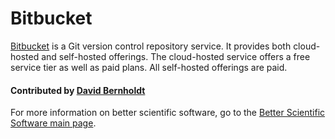 # Bitbucket

[Bitbucket](https://bitbucket.org/) is a Git version control repository service.  It provides both cloud-hosted and self-hosted offerings.  The cloud-hosted service offers a free service tier as well as paid plans.  All self-hosted offerings are paid.

<!--- Too large
![alt text](https://www.atlassian.com/dam/jcr:e2a6f06f-b3d5-4002-aed3-73539c56a2eb/bitbucket_rgb_slate.png "Bitbucket logl")
--->

#### Contributed by [David Bernholdt](http://github.com/bernhold "David Bernholdt")

For more information on better scientific software, go to the [Better Scientific Software main page](http://betterscientificsoftware.info).

<!---
Publish: yes
Categories: development
Topics: version control
Tags: service
Level: 2
Prerequisites: defaults
Aggregate: none
--->
